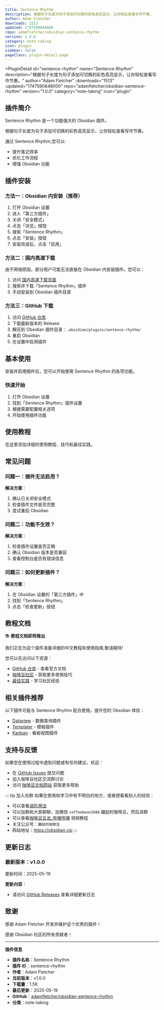 ```yaml
---
title: Sentence Rhythm
description: 根据句子长度为句子添加可切换的彩色高亮显示，让你轻松查看写作节奏。
author: Adam Fletcher
downloads: 1513
updated: 1747590848000
repo: adamfletcher/obsidian-sentence-rhythm
version: 1.0.0
category: note-taking
icon: plugin
sidebar: false
pageClass: plugin-detail-page
---
```


<PluginDetail
  id="sentence-rhythm"
  name="Sentence Rhythm"
  description="根据句子长度为句子添加可切换的彩色高亮显示，让你轻松查看写作节奏。"
  author="Adam Fletcher"
  :downloads="1513"
  :updated="1747590848000"
  repo="adamfletcher/obsidian-sentence-rhythm"
  version="1.0.0"
  category="note-taking"
  icon="plugin"
>

<!-- AUTO_GENERATED_START -->
## 插件简介

Sentence Rhythm 是一个功能强大的 Obsidian 插件。

根据句子长度为句子添加可切换的彩色高亮显示，让你轻松查看写作节奏。

通过 Sentence Rhythm,您可以:

- 提升笔记效率
- 优化工作流程
- 增强 Obsidian 功能

<!-- AUTO_GENERATED_END -->

<!-- AUTO_GENERATED_START -->
## 插件安装

### 方法一：Obsidian 内安装（推荐）

1. 打开 Obsidian 设置
2. 进入「第三方插件」
3. 关闭「安全模式」
4. 点击「浏览」按钮
5. 搜索「Sentence Rhythm」
6. 点击「安装」按钮
7. 安装完成后，点击「启用」

### 方法二：国内高速下载

由于网络原因，部分用户可能无法直接在 Obsidian 内安装插件。您可以：

1. 访问 [国内高速下载页面](/zh/documentation/obsidian-plugins-download.html)
2. 搜索并下载「Sentence Rhythm」插件
3. 手动安装到 Obsidian 插件目录

### 方法三：GitHub 下载

1. 访问 [GitHub 仓库](https://github.com/adamfletcher/obsidian-sentence-rhythm)
2. 下载最新版本的 Release
3. 解压到 Obsidian 插件目录：`.obsidian/plugins/sentence-rhythm/`
4. 重启 Obsidian
5. 在设置中启用插件

## 基本使用

安装并启用插件后，您可以开始使用 Sentence Rhythm 的各项功能。

### 快速开始

1. 打开 Obsidian 设置
2. 找到「Sentence Rhythm」插件设置
3. 根据需要配置相关选项
4. 开始使用插件功能

<!-- AUTO_GENERATED_END -->

<!-- CUSTOM_CONTENT_START:tutorial -->
## 使用教程

在这里添加详细的使用教程、技巧和最佳实践。

<!-- CUSTOM_CONTENT_END:tutorial -->

<!-- SHARED_CONTENT_START -->
## 常见问题

### 问题一：插件无法启用？

**解决方案**：
1. 确认已关闭安全模式
2. 检查插件文件是否完整
3. 尝试重启 Obsidian

### 问题二：功能不生效？

**解决方案**：
1. 检查插件设置是否正确
2. 确认 Obsidian 版本是否兼容
3. 查看控制台是否有错误信息

### 问题三：如何更新插件？

**解决方案**：
1. 在 Obsidian 设置的「第三方插件」中
2. 找到「Sentence Rhythm」
3. 点击「检查更新」按钮

## 教程文档

📚 **教程文档即将推出**

我们正在为这个插件准备详细的中文教程和使用指南,敬请期待!

您可以先访问以下资源：
- [GitHub 仓库](https://github.com/adamfletcher/obsidian-sentence-rhythm) - 查看官方文档
- [咖啡豆社区](/zh/bases/) - 获取更多使用技巧
- [最佳实践](/zh/best-practices/) - 学习社区经验

## 相关插件推荐

以下插件可能与 Sentence Rhythm 配合使用，提升您的 Obsidian 体验：

- [Dataview](/zh/plugins/dataview.html) - 数据查询插件
- [Templater](/zh/plugins/templater-obsidian.html) - 模板插件
- [Kanban](/zh/plugins/obsidian-kanban.html) - 看板视图插件

## 支持与反馈

如果您在使用过程中遇到问题或有任何建议，欢迎：

- 在 [GitHub Issues](https://github.com/adamfletcher/obsidian-sentence-rhythm/issues) 提交问题
- 加入咖啡豆社区交流群讨论
- 访问 [咖啡豆文档网站](https://obsidian.vip) 获取更多帮助

::: tip 加入社群
如果在使用和学习中有不明白的地方，或者想看看别人的经验：
- 可以查看[进阶用法](/zh/advanced)
- 可以加群和大家聊聊，加微信 `coffeebean1688` 蹦跶的咖啡豆，然后进群
- 可以查看[咖啡豆豆龙_哔哩哔哩](https://space.bilibili.com/618777356) 视频教程
- 关注公众号：`蹦跶的咖啡豆`
- 网站地址：https://obsidian.vip
:::
<!-- SHARED_CONTENT_END -->

<!-- AUTO_GENERATED_START -->
## 更新日志

### 最新版本：v1.0.0

更新时间：2025-05-19

**更新内容**：
- 请访问 [GitHub Releases](https://github.com/adamfletcher/obsidian-sentence-rhythm/releases) 查看详细更新日志

## 致谢

感谢 Adam Fletcher 开发并维护这个优秀的插件！

感谢 Obsidian 社区的所有贡献者！

---

**插件信息**
- **插件名称**：Sentence Rhythm
- **插件 ID**：sentence-rhythm
- **作者**：Adam Fletcher
- **当前版本**：v1.0.0
- **下载量**：1.5K
- **最后更新**：2025-05-19
- **GitHub**：[adamfletcher/obsidian-sentence-rhythm](https://github.com/adamfletcher/obsidian-sentence-rhythm)
- **分类**：note-taking
<!-- AUTO_GENERATED_END -->

</PluginDetail>

